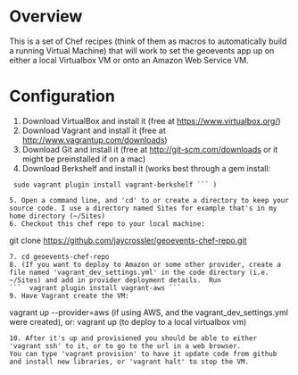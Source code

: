 Overview
========

This is a set of Chef recipes (think of them as macros to automatically build a running Virtual Machine) that will work to set the
geoevents app up on either a local Virtualbox VM or onto an Amazon Web Service VM.


Configuration
=============

1. Download VirtualBox and install it (free at https://www.virtualbox.org/)
2. Download Vagrant and install it (free at http://www.vagrantup.com/downloads)
3. Download Git and install it (free at http://git-scm.com/downloads or it might be preinstalled if on a mac)
4. Download Berkshelf and install it (works best through a gem install:
``` sudo gem install berkshelf
 sudo vagrant plugin install vagrant-berkshelf ``` )

5. Open a command line, and 'cd' to or create a directory to keep your source code. I use a directory named Sites for example that's in my home directory (~/Sites)
6. Checkout this chef repo to your local machine:
```
  git clone https://github.com/jaycrossler/geoevents-chef-repo.git
```
7. cd geoevents-chef-repo
8. (If you want to deploy to Amazon or some other provider, create a file named 'vagrant_dev_settings.yml' in the code directory (i.e. ~/Sites) and add in provider deployment details.  Run
```  vagrant plugin install vagrant-aws ```
9. Have Vagrant create the VM:
```
  vagrant up --provider=aws (if using AWS, and the vagrant_dev_settings.yml were created), or:
  vagrant up (to deploy to a local virtualbox vm)
```
10. After it's up and provisioned you should be able to either 'vagrant ssh' to it, or to go to the url in a web browser.
You can type 'vagrant provision' to have it update code from github and install new libraries, or 'vagrant halt' to stop the VM.
